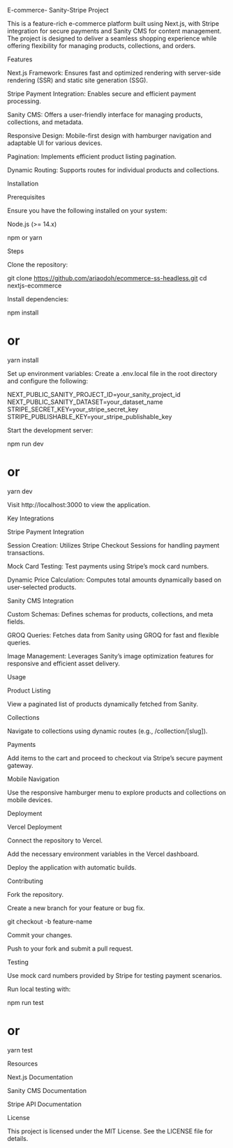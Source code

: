 E-commerce- Sanity-Stripe Project

This is a feature-rich e-commerce platform built using Next.js, with Stripe integration for secure payments and Sanity CMS for content management. The project is designed to deliver a seamless shopping experience while offering flexibility for managing products, collections, and orders.

Features

Next.js Framework: Ensures fast and optimized rendering with server-side rendering (SSR) and static site generation (SSG).

Stripe Payment Integration: Enables secure and efficient payment processing.

Sanity CMS: Offers a user-friendly interface for managing products, collections, and metadata.

Responsive Design: Mobile-first design with hamburger navigation and adaptable UI for various devices.

Pagination: Implements efficient product listing pagination.

Dynamic Routing: Supports routes for individual products and collections.

Installation

Prerequisites

Ensure you have the following installed on your system:

Node.js (>= 14.x)

npm or yarn

Steps

Clone the repository:

git clone https://github.com/ariaodoh/ecommerce-ss-headless.git
cd nextjs-ecommerce

Install dependencies:

npm install
# or
yarn install

Set up environment variables:
Create a .env.local file in the root directory and configure the following:

NEXT_PUBLIC_SANITY_PROJECT_ID=your_sanity_project_id
NEXT_PUBLIC_SANITY_DATASET=your_dataset_name
STRIPE_SECRET_KEY=your_stripe_secret_key
STRIPE_PUBLISHABLE_KEY=your_stripe_publishable_key

Start the development server:

npm run dev
# or
yarn dev

Visit http://localhost:3000 to view the application.

Key Integrations

Stripe Payment Integration

Session Creation: Utilizes Stripe Checkout Sessions for handling payment transactions.

Mock Card Testing: Test payments using Stripe’s mock card numbers.

Dynamic Price Calculation: Computes total amounts dynamically based on user-selected products.

Sanity CMS Integration

Custom Schemas: Defines schemas for products, collections, and meta fields.

GROQ Queries: Fetches data from Sanity using GROQ for fast and flexible queries.

Image Management: Leverages Sanity’s image optimization features for responsive and efficient asset delivery.

Usage

Product Listing

View a paginated list of products dynamically fetched from Sanity.

Collections

Navigate to collections using dynamic routes (e.g., /collection/[slug]).

Payments

Add items to the cart and proceed to checkout via Stripe’s secure payment gateway.

Mobile Navigation

Use the responsive hamburger menu to explore products and collections on mobile devices.

Deployment

Vercel Deployment

Connect the repository to Vercel.

Add the necessary environment variables in the Vercel dashboard.

Deploy the application with automatic builds.

Contributing

Fork the repository.

Create a new branch for your feature or bug fix.

git checkout -b feature-name

Commit your changes.

Push to your fork and submit a pull request.

Testing

Use mock card numbers provided by Stripe for testing payment scenarios.

Run local testing with:

npm run test
# or
yarn test

Resources

Next.js Documentation

Sanity CMS Documentation

Stripe API Documentation

License

This project is licensed under the MIT License. See the LICENSE file for details.

